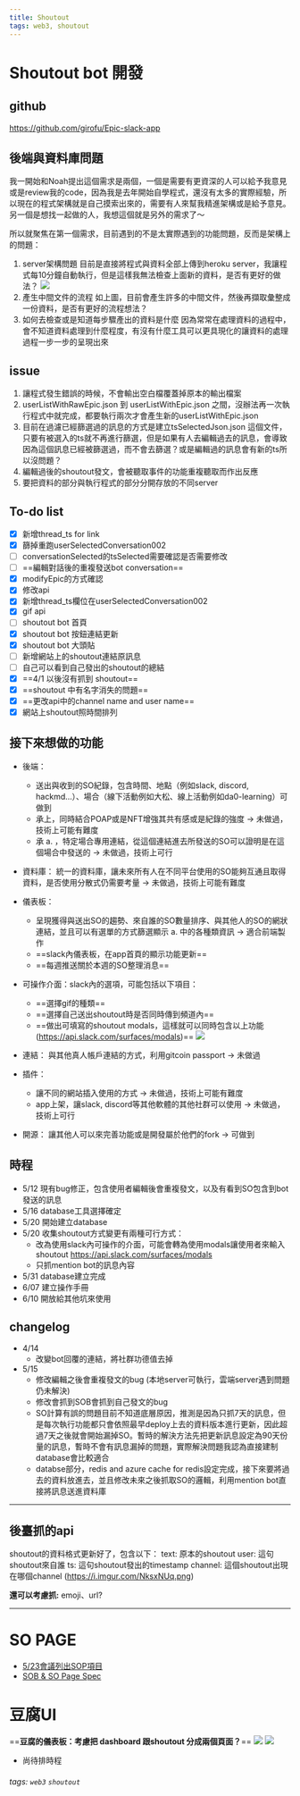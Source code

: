 ```yaml
---
title: Shoutout
tags: web3, shoutout
---
```


# Shoutout bot 開發


## github
https://github.com/girofu/Epic-slack-app


## 後端與資料庫問題
我一開始和Noah提出這個需求是兩個，一個是需要有更資深的人可以給予我意見或是review我的code，因為我是去年開始自學程式，還沒有太多的實際經驗，所以現在的程式架構就是自己摸索出來的，需要有人來幫我精進架構或是給予意見。另一個是想找一起做的人，我想這個就是另外的需求了～

所以就聚焦在第一個需求，目前遇到的不是太實際遇到的功能問題，反而是架構上的問題：
1. server架構問題
目前是直接將程式與資料全部上傳到heroku server，我讓程式每10分鐘自動執行，但是這樣我無法檢查上面新的資料，是否有更好的做法？
![](https://s3-ap-northeast-1.amazonaws.com/g0v-hackmd-images/uploads/upload_4319fa0b8f0baa735331e5cfa8d7477a.png)
2. 產生中間文件的流程
如上圖，目前會產生許多的中間文件，然後再擷取彙整成一份資料，是否有更好的流程想法？
3. 如何去檢查或是知道每步驟產出的資料是什麼
因為常常在處理資料的過程中，會不知道資料處理到什麼程度，有沒有什麼工具可以更具現化的讓資料的處理過程一步一步的呈現出來

## issue
1. 讓程式發生錯誤的時候，不會輸出空白檔覆蓋掉原本的輸出檔案
2. userListWithRawEpic.json 到 userListWithEpic.json 之間，沒辦法再一次執行程式中就完成，都要執行兩次才會產生新的userListWithEpic.json
3. 目前在過濾已經篩選過的訊息的方式是建立tsSelectedJson.json 這個文件，只要有被選入的ts就不再進行篩選，但是如果有人去編輯過去的訊息，會導致因為這個訊息已經被篩選過，而不會去篩選？或是編輯過的訊息會有新的ts所以沒問題？
4. 編輯過後的shoutout發文，會被聽取事件的功能重複聽取而作出反應
5. 要把資料的部分與執行程式的部分分開存放的不同server

## To-do list

- [x] 新增thread_ts for link
- [x] 篩掉重跑userSelectedConversation002
- [ ] conversationSelected的tsSelected需要確認是否需要修改
- [ ] ==編輯對話後的重複發送bot conversation==
- [x] modifyEpic的方式確認
- [x] 修改api
- [x] 新增thread_ts欄位在userSelectedConversation002
- [x] gif api
- [ ] shoutout bot 首頁
- [x] shoutout bot 按鈕連結更新
- [x] shoutout bot 大頭貼
- [ ] 新增網站上的shoutout連結原訊息
- [ ] 自己可以看到自己發出的shoutout的總結
- [x] ==4/1 以後沒有抓到 shoutout==
- [x] ==shoutout 中有名字消失的問題==
- [x] ==更改api中的channel name and user name==
- [x] 網站上shoutout照時間排列

## 接下來想做的功能
- 後端：
    - 送出與收到的SO紀錄，包含時間、地點（例如slack, discord, hackmd…）、場合（線下活動例如大松、線上活動例如da0-learning）可做到
    - 承上，同時結合POAP或是NFT增強其共有感或是紀錄的強度 -> 未做過，技術上可能有難度
    - 承 a. ，特定場合專用連結，從這個連結進去所發送的SO可以證明是在這個場合中發送的 -> 未做過，技術上可行
- 資料庫：
統一的資料庫，讓未來所有人在不同平台使用的SO能夠互通且取得資料，是否使用分散式仍需要考量 -> 未做過，技術上可能有難度
- 儀表板：
    - 呈現獲得與送出SO的趨勢、來自誰的SO數量排序、與其他人的SO的網狀連結，並且可以有選單的方式篩選顯示 a. 中的各種類資訊 -> 適合前端製作
    - ==slack內儀表板，在app首頁的顯示功能更新==
    - ==每週推送關於本週的SO整理消息==
- 可操作介面：slack內的選項，可能包括以下項目：
    - ==選擇gif的種類==
    - ==選擇自己送出shoutout時是否同時傳到頻道內==
    - ==做出可填寫的shoutout modals，這樣就可以同時包含以上功能(https://api.slack.com/surfaces/modals)==
![](https://s3-ap-northeast-1.amazonaws.com/g0v-hackmd-images/uploads/upload_dffedc4b99b512fcf5b8c0f004a51d98.png)

- 連結：
與其他真人帳戶連結的方式，利用gitcoin passport -> 未做過
- 插件：
    - 讓不同的網站插入使用的方式 -> 未做過，技術上可能有難度
    - app上架，讓slack, discord等其他軟體的其他社群可以使用 -> 未做過，技術上可行
- 開源：
讓其他人可以來完善功能或是開發屬於他們的fork -> 可做到


## 時程

* 5/12 現有bug修正，包含使用者編輯後會重複發文，以及有看到SO包含到bot發送的訊息
* 5/16 database工具選擇確定
* 5/20 開始建立database
* 5/20 收集shoutout方式變更有兩種可行方式：
    * 改為使用slack內可操作的介面，可能會轉為使用modals讓使用者來輸入shoutout https://api.slack.com/surfaces/modals
    * 只抓mention bot的訊息內容
* 5/31 database建立完成
* 6/07 建立操作手冊
* 6/10 開放給其他坑來使用


## changelog
- 4/14 
    - 改變bot回覆的連結，將社群功德值去掉
- 5/15
    - 修改編輯之後會重複發文的bug (本地server可執行，雲端server遇到問題仍未解決)
    - 修改會抓到SOB會抓到自己發文的bug
    - SO計算有誤的問題目前不知道底層原因，推測是因為只抓7天的訊息，但是每次執行功能都只會依照最早deploy上去的資料版本進行更新，因此超過7天之後就會開始漏掉SO。暫時的解決方法先把更新訊息設定為90天份量的訊息，暫時不會有訊息漏掉的問題，實際解決問題我認為直接建制database會比較適合
    - databse部分，redis and azure cache for redis設定完成，接下來要將過去的資料放進去，並且修改未來之後抓取SO的邏輯，利用mention bot直接將訊息送進資料庫


---
## 後臺抓的api
shoutout的資料格式更新好了，包含以下：
text: 原本的shoutout
user: 這句shoutout來自誰
ts: 這句shoutout發出的timestamp
channel: 這個shoutout出現在哪個channel
(https://i.imgur.com/NksxNUq.png)

**還可以考慮抓:** emoji、url?

---

# SO PAGE
- [5/23會議列出SOP項目](https://g0v.hackmd.io/@noahyeh/HyPnZQqrn)
- [SOB & SO Page Spec](https://hackmd.io/Itq-jpxCS8qB9xqyK4mv0Q?view)



# 豆腐UI
==**豆腐的儀表板：考慮把 dashboard 跟shoutout 分成兩個頁面？**==
![](https://i.imgur.com/1fjwJjV.png)
![](https://s3-ap-northeast-1.amazonaws.com/g0v-hackmd-images/uploads/upload_c9dc040607876b75b250a6a46817f67c.png)

* 尚待排時程

###### tags: `web3` `shoutout`
